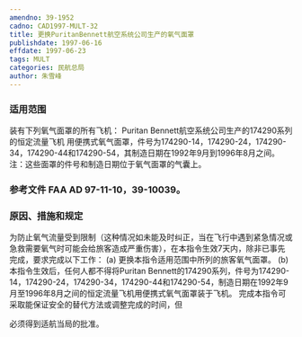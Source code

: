 ```yaml
---
amendno: 39-1952
cadno: CAD1997-MULT-32
title: 更换PuritanBennett航空系统公司生产的氧气面罩
publishdate: 1997-06-16
effdate: 1997-06-23
tags: MULT
categories: 民航总局
author: 朱雪峰
---
```


### 适用范围 
装有下列氧气面罩的所有飞机：     Puritan Bennett航空系统公司生产的174290系列的恒定流量飞机
用便携式氧气面罩，件号为174290-14，174290-24，174290-34，174290-44和174290-54，其制造日期在1992年9月到1996年8月之间。     注：这些面罩的件号和制造日期位于氧气面罩的气囊上。

<!--more-->
### 参考文件    FAA AD 97-11-10，39-10039。

### 原因、措施和规定 
为防止氧气流量受到限制（这种情况如未能及时纠正，当在飞行中遇到紧急情况或急救需要氧气时可能会给旅客造成严重伤害），在本指令生效7天内，除非已事先完成，要求完成以下工作： 
(a) 更换本指令适用范围中所列的旅客氧气面罩。 
    (b) 本指令生效后，任何人都不得将Puritan Bennett的174290系列，件号为174290-14，174290-24，174290-34，174290-44和174290-54，制造日期在1992年9月至1996年8月之间的恒定流量飞机用便携式氧气面罩装于飞机。 
    完成本指令可采取能保证安全的替代方法或调整完成的时间，但
       
必须得到适航当局的批准。
